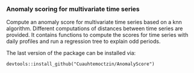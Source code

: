 ### Anomaly scoring for multivariate time series

Compute an anomaly score for multivariate time series based on a knn algorithm. 
Different computations of distances between time series are provided. 
It contains functions to compute the scores for time series with daily profiles and run a regression tree to explain odd periods.


The last version of the package can be installed via:

```
devtools::install_github("Cuauhtemoctzin/AnomalyScore")
```
